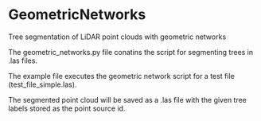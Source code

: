 # GeometricNetworks
Tree segmentation of LiDAR point clouds with geometric networks

The geometric_networks.py file conatins the script for segmenting trees in .las files. 

The example file executes the geometric network script for a test file (test_file_simple.las).

The segmented point cloud will be saved as a .las file with the given tree labels stored as the point source id. 
